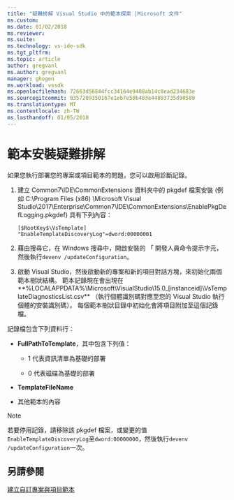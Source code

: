 ```yaml
---
title: "疑難排解 Visual Studio 中的範本探索 |Microsoft 文件"
ms.custom: 
ms.date: 01/02/2018
ms.reviewer: 
ms.suite: 
ms.technology: vs-ide-sdk
ms.tgt_pltfrm: 
ms.topic: article
author: gregvanl
ms.author: gregvanl
manager: ghogen
ms.workload: vssdk
ms.openlocfilehash: 72663d56844fcc34164e9408ab14c8ead234683e
ms.sourcegitcommit: 9357209350167e1eb7e50b483e44893735d90589
ms.translationtype: MT
ms.contentlocale: zh-TW
ms.lasthandoff: 01/05/2018
---
```

# <a name="troubleshooting-template-installation"></a>範本安裝疑難排解

如果您執行部署您的專案或項目範本的問題，您可以啟用診斷記錄。

1. 建立 Common7\IDE\CommonExtensions 資料夾中的 pkgdef 檔案安裝 (例如 C:\Program Files (x86) \Microsoft Visual Studio\2017\Enterprise\Common7\IDE\CommonExtensions\EnablePkgDefLogging.pkgdef) 具有下列內容：

    ```
    [$RootKey$\VsTemplate]
    "EnableTemplateDiscoveryLog"=dword:00000001
    ```

1. 藉由搜尋它，在 Windows 搜尋中，開啟安裝的 「 開發人員命令提示字元，然後執行`devenv /updateConfiguration`。

1. 啟動 Visual Studio，然後啟動新的專案和新的項目對話方塊，來初始化兩個範本樹狀結構。 範本記錄現在會出現在**%LOCALAPPDATA%\Microsoft\VisualStudio\15.0_[instanceid]\VsTemplateDiagnosticsList.csv** （執行個體識別碼對應至您的 Visual Studio 執行個體的安裝識別碼）。 每個範本樹狀目錄中初始化會將項目附加至這個記錄檔。

記錄檔包含下列資料行：

- **FullPathToTemplate**，其中包含下列值：

    - 1 代表資訊清單為基礎的部署

    - 0 代表磁碟為基礎的部署

- **TemplateFileName**

- 其他範本的內容

> [!NOTE]
> 若要停用記錄，請移除該 pkgdef 檔案，或變更的值`EnableTemplateDiscoveryLog`至`dword:00000000`，然後執行`devenv /updateConfiguration`一次。

## <a name="see-also"></a>另請參閱

[建立自訂專案與項目範本](creating-custom-project-and-item-templates.md)